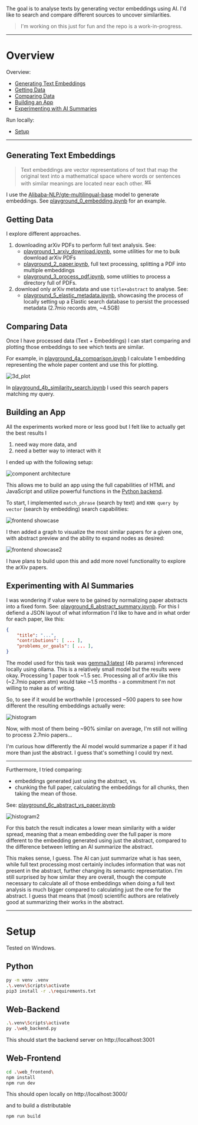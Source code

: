 The goal is to analyse texts by generating vector embeddings using AI. I'd like to search and compare different sources to uncover similarities.

> I'm working on this just for fun and the repo is a work-in-progress.

---
# Overview

Overview:
- [Generating Text Embeddings](#generate_text_embedding)
- [Getting Data](#getting_data)
- [Comparing Data](#comparing_data)
- [Building an App](#building_app)
- [Experimenting with AI Summaries](#ai_summaries)

Run locally:
- [Setup](#setup)
---

## <a id="generate_text_embedding"></a>Generating Text Embeddings

> Text embeddings are vector representations of text that map the original text into a mathematical space where words or sentences with similar meanings are located near each other. <sup>[src](https://www.geeksforgeeks.org/what-is-text-embedding/)</sup>

I use the [Alibaba-NLP/gte-multilingual-base](https://huggingface.co/Alibaba-NLP/gte-multilingual-base) model to generate embeddings.
See [playground_0_embedding.ipynb](playground_0_embedding.ipynb) for an example.

## <a id="getting_data"></a>Getting Data
I explore different approaches.

1. downloading arXiv PDFs to perform full text analysis. See:
    - [playground_1_arxiv_download.ipynb](playground_1_arxiv_download.ipynb), some utilities for me to bulk download arXiv PDFs
    - [playground_2_paper.ipynb](playground_2_paper.ipynb), full text processing, splitting a PDF into multiple embeddings
    - [playground_3_process_pdf.ipynb](playground_3_process_pdf.ipynb), some utilities to process a directory full of PDFs.
2. download only arXiv metadata and use `title+abstract` to analyse. See:
    - [playground_5_elastic_metadata.ipynb](playground_5_elastic_metadata.ipynb), showcasing the process of locally setting up a Elastic search database to persist the processed metadata (2.7mio records atm, ~4.5GB)

## <a id="comparing_data"></a>Comparing Data
Once I have processed data (Text + Embeddings) I can start comparing and plotting those embeddings to see which texts are similar.

For example, in [playground_4a_comparison.ipynb](playground_4a_comparison.ipynb) I calculate 1 embedding representing the whole paper content and use this for plotting.

![3d_plot](./assets/3d_plot.gif)

In [playground_4b_similarity_search.ipynb](playground_4b_similarity_search.ipynb) I used this search papers matching my query.

## <a id="building_app"></a>Building an App
All the experiments worked more or less good but I felt like to actually get the best results I
1. need way more data, and
2. need a better way to interact with it

I ended up with the following setup:

![component architecture](./assets/diagram.drawio.png)

This allows me to build an app using the full capabilities of HTML and JavaScript and utilize powerful functions in the [Python backend](web_backend.py).

To start, I implemented `match_phrase` (search by text) and `KNN query by vector` (search by embedding) search capabilities:

![frontend showcase](./assets/frontend_showcase.gif)

I then added a graph to visualize the most similar papers for a given one, with abstract preview and the ability to expand nodes as desired:

![frontend showcase2](./assets/frontend_showcase2.gif)


I have plans to build upon this and add more novel functionality to explore the arXiv papers.

## <a id="ai_summaries"></a>Experimenting with AI Summaries


I was wondering if value were to be gained by normalizing paper abstracts into a fixed form.
See: [playground_6_abstract_summary.ipynb](playground_6_abstract_summary.ipynb).
For this I defiend a JSON layout of what information I'd like to have and in what order for each paper, like this:
```json
{
    "title": "...",
    "contributions": [ ... ],
    "problems_or_goals": [ ... ],
}
```

The model used for this task was [gemma3:latest](https://ollama.com/library/gemma3:4b) (4b params) inferenced locally using ollama. This is a relatively small model but the results were okay. Processing 1 paper took ~1.5 sec. Processing all of arXiv like this (~2.7mio papers atm) would take ~1.5 months - a commitment I'm not willing to make as of writing.

So, to see if it would be worthwhile I processed ~500 papers to see how different the resulting embeddings actually were:

![histogram](./assets/histogram.png)

Now, with most of them being ~90% similar on average, I'm still not willing to process 2.7mio papers...

I'm curious how differently the AI model would summarize a paper if it had more than just the abstract. I guess that's something I could try next.

---

Furthermore, I tried comparing:
- embeddings generated just using the abstract, vs.
- chunking the full paper, calculating the embeddings for all chunks, then taking the mean of those.

See: [playground_6c_abstract_vs_paper.ipynb](playground_6c_abstract_vs_paper.ipynb)

![histogram2](./assets/histogram2.png)

For this batch the result indicates a lower mean similarity with a wider spread, meaning that a mean embedding over the full paper is more different to the embedding generated using just the abstract, compared to the difference between letting an AI summarize the abstract. 

This makes sense, I guess. The AI can just summarize what is has seen, while full text processing most certainly includes information that was not present in the abstract, further changing its semantic representation. I'm still surprised by how similar they are overall, though the compute necessary to calculate all of those embeddings when doing a full text analysis is much bigger compared to calculating just the one for the abstract. I guess that means that (most) scientific authors are relatively good at summarizing their works in the abstract.


---
# <a id="setup"></a>Setup
Tested on Windows.

## Python
```bash
py -m venv .venv
.\.venv\Scripts\activate
pip3 install -r .\requirements.txt
```

## Web-Backend
```bash
.\.venv\Scripts\activate
py .\web_backend.py
```

This should start the backend server on http://localhost:3001

## Web-Frontend
```bash
cd .\web_frontend\
npm install
npm run dev
```
This should open locally on http://localhost:3000/

and to build a distributable
```bash
npm run build
```